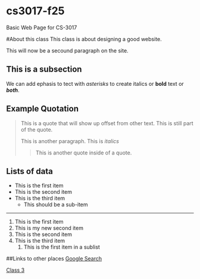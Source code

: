 # cs3017-f25
Basic Web Page for CS-3017

#About this class
This class is about designing a good website.

This will now be a secound paragraph on the site.

## This is a subsection
We can add ephasis to tect with *asterisks* to create italics or **bold** text or ***both***. 

## Example Quotation
> This is a quote that will show up offset from other text.
> This is still part of the quote.
>
> This is another paragraph. This is *italics*
>
> >This is another quote inside of a quote.

## Lists of data

+ This is the first item
+ This is the second item
+ This is the third item
    + This should be a sub-item

-----------------------------------------------------------------
  
1. This is the first item
2. This is my new second item
3. This is the second item
4. This is the third item
     1. This is the first item in a sublist

##Links to other places
[Google Search](https://google.com)

[Class 3](class3) 
